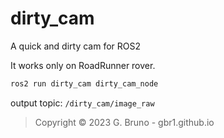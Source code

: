 # dirty_cam
A quick and dirty cam for ROS2

It works only on RoadRunner rover.


```bash
ros2 run dirty_cam dirty_cam_node
```

output topic: `/dirty_cam/image_raw`

> Copyright © 2023 G. Bruno - gbr1.github.io
